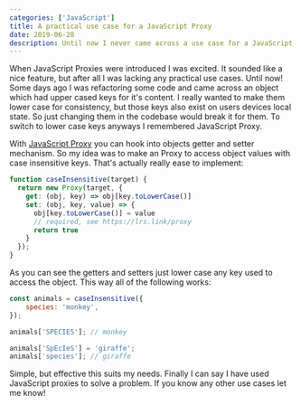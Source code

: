```yaml
---
categories: ['JavaScript']
title: A practical use case for a JavaScript Proxy
date: 2019-06-28
description: Until now I never came across a use case for a JavaScript Proxy. In this case I'm using it to make all keys to access an object case insensitive.
---
```


When JavaScript Proxies were introduced I was excited. It sounded like a nice feature, but after all I was lacking any practical use cases. Until now! Some days ago I was refactoring some code and came across an object which had upper cased keys for it's content. I really wanted to make them lower case for consistency, but those keys also exist on users devices local state. So just changing them in the codebase would break it for them. To switch to lower case keys anyways I remembered JavaScript Proxy.

With [JavaScript Proxy](https://developer.mozilla.org/en-US/docs/Web/JavaScript/Reference/Global_Objects/Proxy) you can hook into objects getter and setter mechanism. So my idea was to make an Proxy to access object values with case insensitive keys. That's actually really ease to implement:

```javascript
function caseInsensitive(target) {
  return new Proxy(target, {
    get: (obj, key) => obj[key.toLowerCase()]
    set: (obj, key, value) => {
      obj[key.toLowerCase()] = value
      // required, see https://lrs.link/proxy
      return true
    }
  });
}
```

As you can see the getters and setters just lower case any key used to access the object. This way all of the following works:

```javascript
const animals = caseInsensitive({
    species: 'monkey',
});

animals['SPECIES']; // monkey

animals['SpEcIeS'] = 'giraffe';
animals['species']; // giraffe
```

Simple, but effective this suits my needs. Finally I can say I have used JavaScript proxies to solve a problem. If you know any other use cases let me know!
